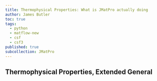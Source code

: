 ```yaml
---
title: Thermophysical Properties: What is JMatPro actually doing
author: James Butler 
toc: true
tags:
  - python
  - matflow-new
  - csf
  - csf3
published: true
subcollection: JMatPro
---
```


## Thermophysical Properties, Extended General



